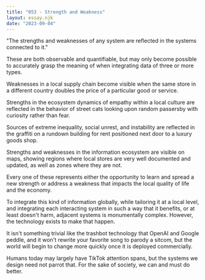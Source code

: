 ```yaml
---
title: "053 - Strength and Weakness"
layout: essay.njk
date: "2023-09-04"
---
```


"The strengths and weaknesses of any system are reflected in the systems connected to it."

These are both observable and quantifiable, but may only become possible to accurately grasp the meaning of when integrating data of three or more types.

Weaknesses in a local supply chain become visible when the same store in a different country doubles the price of a particular good or service.

Strengths in the ecosystem dynamics of empathy within a local culture are reflected in the behavior of street cats looking upon random passersby with curiosity rather than fear.

Sources of extreme inequality, social unrest, and instability are reflected in the graffiti on a rundown building for rent positioned next door to a luxury goods shop.

Strengths and weaknesses in the information ecosystem are visible on maps, showing regions where local stores are very well documented and updated, as well as zones where they are not.

Every one of these represents either the opportunity to learn and spread a new strength or address a weakness that impacts the local quality of life and the economy.

To integrate this kind of information globally, while tailoring it at a local level, and integrating each interacting system in such a way that it benefits, or at least doesn't harm, adjacent systems is monumentally complex. However, the technology exists to make that happen.

It isn't something trivial like the trashbot technology that OpenAI and Google peddle, and it won't rewrite your favorite song to parody a sitcom, but the world will begin to change more quickly once it is deployed commercially.

Humans today may largely have TikTok attention spans, but the systems we design need not parrot that. For the sake of society, we can and must do better.
